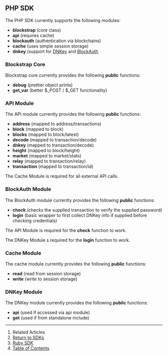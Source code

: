 ## PHP SDK

The PHP SDK currently supports the following modules:

* __blockstrap__ (core class)
* __api__ (requires cache)
* __blockauth__ (authentication via blockchains)
* __cache__ (uses simple session storage)
* __dnkey__ (support for [DNKey](http://dnkey.org) and [BlockAuth](http://blockauth.org)

### Blockstrap Core

Blockstrap core currently provides the following __public__ functions:

* __debug__ (prettier object prints)
* __get_var__ (better $_POST / $_GET functionality)

### API Module

The API module currently provides the following __public__ functions:

* __address__ (mapped to address/transactions)
* __block__ (mapped to block)
* __blocks__ (mapped to block/latest)
* __decode__ (mapped to transaction/decode)
* __dnkey__ (mapped to transaction/decode)
* __height__ (mapped to block/height)
* __market__ (mapped to market/stats)
* __relay__ (mapped to transaction/relay)
* __transaction__ (mapped to transaction/id)

The Cache Module is required for all external API calls.

### BlockAuth Module

The BlockAuth module currently provides the following __public__ functions:

* __check__ (checks the supplied transaction to verify the supplied password)
* __login__ (basic wrapper to first collect DNKey info if supplied before checking credentials)

The API Module is required for the __check__ function to work.

The DNKey Module s required for the __login__ function to work.

### Cache Module

The cache module currently provides the following __public__ functions:

* __read__ (read from session storage)
* __write__ (write to session storage)

### DNKey Module

The DNKey module currently provides the following __public__ functions:

* __api__ (used if accessed via api module)
* __get__ (used if from standalone include)


--------------------------------------------------------------------------------

1. Related Articles
2. [Return to SDKs](../)
3. [Ruby SDK](../ruby/)
4. [Table of Contents](../../)